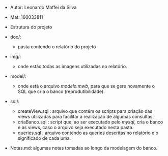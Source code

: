 + Autor: Leonardo Maffei da Silva
+ Mat: 160033811

+ Estrutura do projeto

+ doc/:
    * pasta contendo o relatório do projeto
+ img/:
    * onde estão todas as imagens utilizadas no relatório.
+ model/:
    * onde está o arquivo *modelo.mwb*, para que se gere novamente
        o SQL que cria o banco (reprodutibilidade).
+ sql/:
    * createView.sql : arquivo que contém os scripts para criação das views
        utilizadas para facilitar a realização de algumas consultas.
    * criaBanco.sql : script que, ao ser executado pelo *mysql*, cria o banco e as 
        views, caso o arquivo seja executado nesta pasta.
    * queries.sql : arquivo contendo as queries descritas no relatório e o 
        significado de cada uma.

+ Notas.md: algumas notas tomadas ao longo da modelagem do banco.

